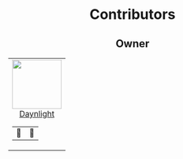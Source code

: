 <div align=center>

# Contributors

## Owner

<table>
    <td align=center>
    <a href="https://github.com/Daynlight"><img height=100px src="https://avatars.githubusercontent.com/u/62157770?v=4"></a>
    <a href="https://github.com/Daynlight"><div align=center>Daynlight</div></a>
    <table align=center>
      <td title="Arts">🎄</td>
      <td title="Manage">💼</td>
    </table>
  </td>
</table>
</div>
